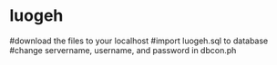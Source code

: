 # luogeh
#download the files to your localhost
#import luogeh.sql to database
#change servername, username, and password in dbcon.ph
